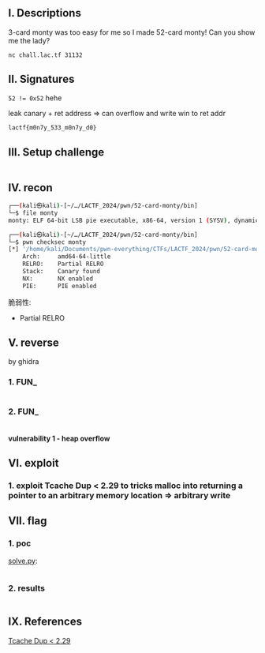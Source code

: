 # [](https://pwnable.tw/challenge/#)

## I. Descriptions

3-card monty was too easy for me so I made 52-card monty! Can you show me the lady?

`nc chall.lac.tf 31132`

## II. Signatures

`52 != 0x52` hehe

leak canary + ret address => can overflow and write win to ret addr

`lactf{m0n7y_533_m0n7y_d0}`

## III. Setup challenge

```bash

```

## IV. recon

```bash
┌──(kali㉿kali)-[~/…/LACTF_2024/pwn/52-card-monty/bin]
└─$ file monty
monty: ELF 64-bit LSB pie executable, x86-64, version 1 (SYSV), dynamically linked, interpreter /lib64/ld-linux-x86-64.so.2, BuildID[sha1]=dcdcb9fe864747e688270eb71bbb2258a0b80b7f, for GNU/Linux 3.2.0, not stripped
```

```bash
┌──(kali㉿kali)-[~/…/LACTF_2024/pwn/52-card-monty/bin]
└─$ pwn checksec monty
[*] '/home/kali/Documents/pwn-everything/CTFs/LACTF_2024/pwn/52-card-monty/bin/monty'
    Arch:     amd64-64-little
    RELRO:    Partial RELRO
    Stack:    Canary found
    NX:       NX enabled
    PIE:      PIE enabled
```

脆弱性:

- Partial RELRO

## V. reverse

by ghidra

### 1. FUN_

```c

```

### 2. FUN_

```c

```

#### **vulnerability 1 - heap overflow**

## VI. exploit

### 1. exploit Tcache Dup < 2.29 to tricks malloc into returning a pointer to an arbitrary memory location => arbitrary write

## VII. flag

### 1. poc

[solve.py](./bin/solve.py):

```python

```

### 2. results

```bash

```

## IX. References

[Tcache Dup < 2.29](https://0x434b.dev/overview-of-glibc-heap-exploitation-techniques/#tcache-dup)
